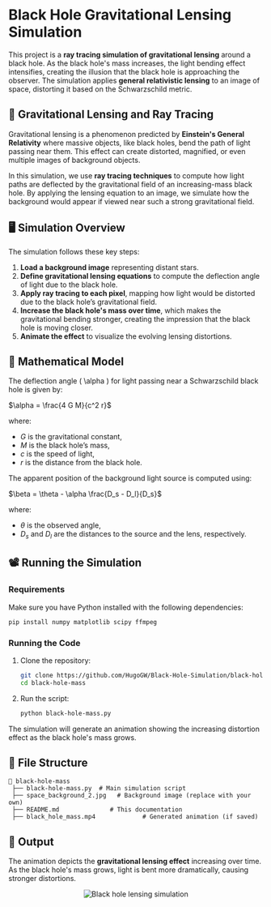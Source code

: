 # Black Hole Gravitational Lensing Simulation

This project is a **ray tracing simulation of gravitational lensing** around a black hole. As the black hole's mass increases, the light bending effect intensifies, creating the illusion that the black hole is approaching the observer. The simulation applies **general relativistic lensing** to an image of space, distorting it based on the Schwarzschild metric.

## 🌌 Gravitational Lensing and Ray Tracing
Gravitational lensing is a phenomenon predicted by **Einstein's General Relativity** where massive objects, like black holes, bend the path of light passing near them. This effect can create distorted, magnified, or even multiple images of background objects.

In this simulation, we use **ray tracing techniques** to compute how light paths are deflected by the gravitational field of an increasing-mass black hole. By applying the lensing equation to an image, we simulate how the background would appear if viewed near such a strong gravitational field.

## 🖥️ Simulation Overview
The simulation follows these key steps:
1. **Load a background image** representing distant stars.
2. **Define gravitational lensing equations** to compute the deflection angle of light due to the black hole.
3. **Apply ray tracing to each pixel**, mapping how light would be distorted due to the black hole’s gravitational field.
4. **Increase the black hole's mass over time**, which makes the gravitational bending stronger, creating the impression that the black hole is moving closer.
5. **Animate the effect** to visualize the evolving lensing distortions.

## 📜 Mathematical Model
The deflection angle \( \alpha \) for light passing near a Schwarzschild black hole is given by:

$\alpha = \frac{4 G M}{c^2 r}$

where:
- $G$ is the gravitational constant,
- $M$ is the black hole’s mass,
- $c$ is the speed of light,
- $r$ is the distance from the black hole.

The apparent position of the background light source is computed using:

$\beta = \theta - \alpha \frac{D_s - D_l}{D_s}$

where:
- $\theta$ is the observed angle,
- $D_s$ and $D_l$ are the distances to the source and the lens, respectively.

## 📽️ Running the Simulation
### Requirements
Make sure you have Python installed with the following dependencies:
```bash
pip install numpy matplotlib scipy ffmpeg
```

### Running the Code
1. Clone the repository:
   ```bash
   git clone https://github.com/HugoGW/Black-Hole-Simulation/black-hole-mass.git
   cd black-hole-mass
   ```
2. Run the script:
   ```bash
   python black-hole-mass.py
   ```

The simulation will generate an animation showing the increasing distortion effect as the black hole's mass grows.

## 📂 File Structure
```
📂 black-hole-mass
 ├── black-hole-mass.py  # Main simulation script
 ├── space_background_2.jpg   # Background image (replace with your own)
 ├── README.md              # This documentation
 ├── black_hole_mass.mp4             # Generated animation (if saved)
```

## 🎥 Output
The animation depicts the **gravitational lensing effect** increasing over time. As the black hole's mass grows, light is bent more dramatically, causing stronger distortions.

<p align="center">
  <img src="example.gif" alt="Black hole lensing simulation">
</p>



